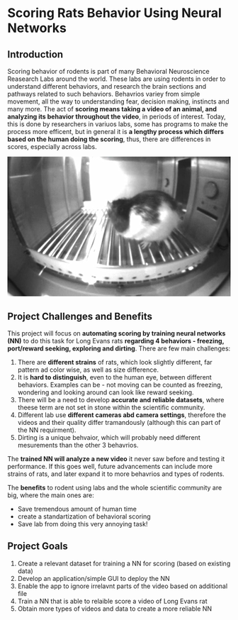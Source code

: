 # Scoring Rats Behavior Using Neural Networks
## Introduction
  Scoring behavior of rodents is part of many Behavioral Neuroscience Reasearch Labs around the world. 
  These labs are using rodents in order to understand different behaviors, and research the brain sections and pathways related to such behaviors.
  Behavrios variey from simple movement, all the way to understanding fear, decision making, instincts and many more.
  The act of **scoring means taking a video of an animal, and analyzing its behavior throughout the video**, in periods of interest.
  Today, this is done by researchers in variuos labs, some has programs to make the process more efficent, but in general it is **a lengthy process
    which differs based on the human doing the scoring**, thus, there are differences in scores, especially across labs.
    
![Image of a rat from my research](Images/RatVideo1.jpg)

## Project Challenges and Benefits
  This project will focus on **automating scoring by training neural networks (NN)** to do this task for Long Evans rats **regarding 4 behaviors - 
  freezing, port/reward seeking, exploring and dirting**.
  There are few main challenges:
  1. There are **different strains** of rats, which look slightly different, far pattern ad color wise, as well as size difference.
  2. It is **hard to distinguish**, even to the human eye, between different behaviors. 
    Examples can be - not moving can be counted as freezing, wondering and looking around can look like reward seeking.
  3. There will be a need to develop **accurate and reliable datasets**, where theese term are not set in stone within the scientific community.
  4. Different lab use **different cameras abd camera settings**, therefore the videos and their quality differ tramandously
      (although this can part of the NN requirment).
  5. Dirting is a unique behvaior, which will probably need different mesurements than the other 3 behavrios.

  The **trained NN will analyze a new video** it never saw before and testing it performance. 
  If this goes well, future advancements can include more strains of rats, and later expand it to more behavrios and types of rodents.

  The **benefits** to rodent using labs and the whole scientific community are big, where the main ones are:
  - Save tremendous amount of human time
  - create a standartization of behavioral scoring
  - Save lab from doing this very annoying task!
 
## Project Goals
  1. Create a relevant dataset for training a NN for scoring (based on existing data)
  2. Develop an application/simple GUI to deploy the NN
  3. Enable the app to ignore irrelavnt parts of the video based on additional file
  4. Train a NN that is able to relaible score a video of Long Evans rat
  5. Obtain more types of videos and data to create a more reliable NN

